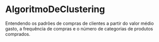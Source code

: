 # AlgoritmoDeClustering
Entendendo os padrões de compras de clientes a partir do valor médio gasto, a frequência de compras e o número de categorias de produtos comprados.
